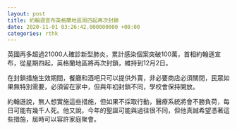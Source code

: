 ```yaml
---
layout: post
title: 約翰遜宣布英格蘭地區周四起再次封鎖　
date: 2020-11-01 03:26:42.000000000 +08:00
categories: rthk
---
```


英國再多超過21000人確診新型肺炎，累計感染個案突破100萬，首相約翰遜宣布，從星期四起，英格蘭地區將再次封鎖，維持到12月2日。

在封鎖措施生效期間，餐廳和酒吧只可以提供外賣，非必要商店必須關閉，民眾如果無特別需要，必須留在家中，但與年初封鎖不同，學校會保持開放。

約翰遜說，無人想實施這些措施，但如果不採取行動，醫療系統將會不勝負荷，每日可能有幾千人死。他又說，今年的聖誕可能與過往很不同，但他真誠希望憑著這些措施，屆時可以容許家庭聚會。
